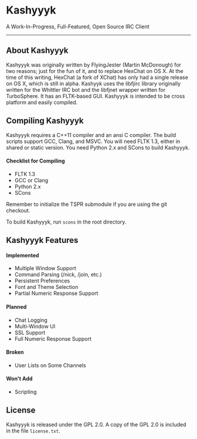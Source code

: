 Kashyyyk
========
A Work-In-Progress, Full-Featured, Open Source IRC Client
*****
About Kashyyyk
--------------

Kashyyyk was originally written by FlyingJester (Martin McDonough) for two
reasons; just for the fun of it, and to replace HexChat on OS X. At the time
of this writing, HexChat (a fork of XChat) has only had a single release on
OS X, which is still in alpha.
Kashyyk uses the libfjirc library originally written for the Whittler IRC bot
and the libfjnet wrapper written for TurboSphere. It has an FLTK-based GUI.
Kashyyyk is intended to be cross platform and easily compiled.

Compiling Kashyyyk
------------------

Kashyyyk requires a C++11 compiler and an ansi C compiler. The build scripts
support GCC, Clang, and MSVC. You will need FLTK 1.3, either in shared or 
static version. You need Python 2.x and SCons to build Kashyyyk.

#### Checklist for Compiling
 - FLTK 1.3
 - GCC or Clang
 - Python 2.x
 - SCons

Remember to initialize the TSPR submodule if you are using the git checkout.

To build Kashyyyk, run `scons` in the root directory.

Kashyyyk Features
-----------------

#### Implemented
 - Multiple Window Support
 - Command Parsing (/nick, /join, etc.)
 - Persistent Preferences
 - Font and Theme Selection
 - Partial Numeric Response Support

#### Planned
 - Chat Logging
 - Multi-Window UI
 - SSL Support
 - Full Numeric Response Support

#### Broken
 - User Lists on Some Channels

#### Won't Add
 - Scripting

License
-------

Kashyyyk is released under the GPL 2.0.
A copy of the GPL 2.0 is included in the file `license.txt`.
